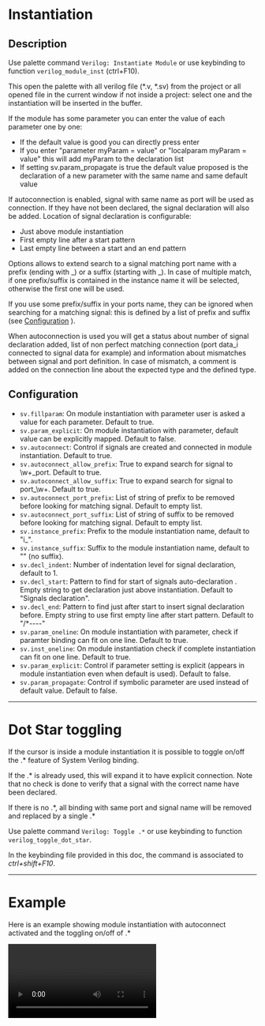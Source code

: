 # Instantiation

## Description
Use palette command `Verilog: Instantiate Module` or use keybinding to function `verilog_module_inst` (ctrl+F10).

This open the palette with all verilog file (*.v, *.sv) from the project or all opened file in the current window if not inside a project: select one and the instantiation will be inserted in the buffer.

If the module has some parameter you can enter the value of each parameter one by one:

 - If the default value is good you can directly press enter
 - If you enter "parameter myParam = value" or "localparam myParam = value" this will add myParam to the declaration list
 - If setting sv.param_propagate is true the default value proposed is the declaration of a new parameter with the same name and same default value

If autoconnection is enabled, signal with same name as port will be used as connection.
If they have not been declared, the signal declaration will also be added.
Location of signal declaration is configurable:

 - Just above module instantiation
 - First empty line after a start pattern
 - Last empty line between a start and an end pattern

Options allows to extend search to a signal matching port name with a prefix (ending with \_) or a suffix (starting with \_).
In case of multiple match, if one prefix/suffix is contained in the instance name it will be selected,
otherwise the first one will be used.

If you use some prefix/suffix in your ports name, they can be ignored when searching for a matching signal: this is defined by a list of prefix and suffix (see [Configuration](#configuration) ).

When autoconnection is used you will get a status about number of signal declaration added, list of non perfect matching connection (port data_i connected to signal data for example) and information about mismatches between signal and port definition.
In case of mismatch, a comment is added on the connection line about the expected type and the defined type.

## Configuration

 - `sv.fillparam`: On module instantiation with parameter user is asked a value for each parameter. Default to true.
 - `sv.param_explicit`: On module instantiation with parameter, default value can be explicitly mapped. Default to false.
 - `sv.autoconnect`: Control if signals are created and connected in module instantiation. Default to true.
 - `sv.autoconnect_allow_prefix`: True to expand search for signal to \w+_port. Default to true.
 - `sv.autoconnect_allow_suffix`: True to expand search for signal to port_\w+. Default to true.
 - `sv.autoconnect_port_prefix`: List of string of prefix to be removed before looking for matching signal. Default to empty list.
 - `sv.autoconnect_port_suffix`: List of string of suffix to be removed before looking for matching signal. Default to empty list.
 - `sv.instance_prefix`: Prefix to the module instantiation name, default to "i_".
 - `sv.instance_suffix`: Suffix to the module instantiation name, default to "" (no suffix).
 - `sv.decl_indent`: Number of indentation level for signal declaration, default to 1.
 - `sv.decl_start`: Pattern to find for start of signals auto-declaration . Empty string to get declaration just above instantiation. Default to "Signals declaration".
 - `sv.decl_end`: Pattern to find just after start to insert signal declaration before. Empty string to use first empty line after start pattern. Default to "/*----"
 - `sv.param_oneline`: On module instantiation with parameter, check if paramter binding can fit on one line. Default to true.
 - `sv.inst_oneline`: On module instantiation check if complete instantiation can fit on one line. Default to true.
 - `sv.param_explicit`: Control if parameter setting is explicit (appears in module instantiation even when default is used). Default to false.
 - `sv.param_propagate`: Control if symbolic parameter are used instead of default value. Default to false.

---
# Dot Star toggling
If the cursor is inside a module instantiation it is possible to toggle on/off the .* feature of System Verilog binding.

If the .* is already used, this will expand it to have explicit connection. Note that no check is done to verify that a signal with the correct name have been declared.

If there is no .\*, all binding with same port and signal name will be removed and replaced by a single .\*

Use palette command `Verilog: Toggle .*` or use keybinding to function `verilog_toggle_dot_star`.

In the keybinding file provided in this doc, the command is associated to *ctrl+shift+F10*.

---
# Example
Here is an example showing module instantiation with autoconnect activated and the toggling on/off of .*

<video controls>
  <source src="../images/instance.webm" type="video/webm">
Your browser does not support the video tag.
</video>
